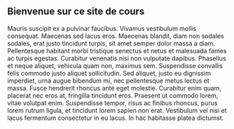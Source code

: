 ## Bienvenue sur ce site de cours

Mauris suscipit ex a pulvinar faucibus. Vivamus vestibulum mollis consequat. Maecenas sed lacus eros. Maecenas blandit, diam non sodales sodales, erat justo tincidunt turpis, sit amet semper dolor massa a diam. Pellentesque habitant morbi tristique senectus et netus et malesuada fames ac turpis egestas. Curabitur venenatis nisi non vulputate dapibus. Phasellus et neque aliquet, vehicula quam non, maximus sem. Suspendisse convallis felis commodo justo aliquet sollicitudin. Sed aliquet, justo eu dignissim imperdiet, urna augue bibendum mi, nec pellentesque metus lectus et massa. Fusce hendrerit rhoncus ante eget molestie. Curabitur enim quam, placerat nec eros at, fringilla tincidunt eros. Praesent ut commodo lorem, vitae volutpat enim. Suspendisse tempor, risus ac finibus rhoncus, purus lorem rutrum ligula, et tincidunt lorem sapien non erat. Vestibulum vel nisi et lacus fermentum consectetur in eu lacus. In hac habitasse platea dictumst.
